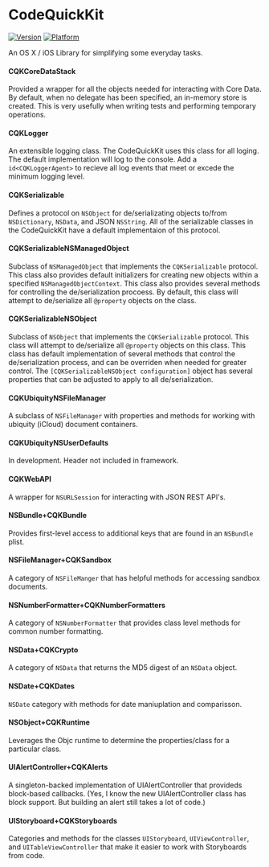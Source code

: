 # CodeQuickKit
[![Version](https://img.shields.io/cocoapods/v/CodeQuickKit.svg?style=flat)](http://cocoadocs.org/docsets/CodeQuickKit)
[![Platform](https://img.shields.io/cocoapods/p/CodeQuickKit.svg?style=flat)](http://cocoadocs.org/docsets/CodeQuickKit)

An OS X / iOS Library for simplifying some everyday tasks.

#### CQKCoreDataStack

Provided a wrapper for all the objects needed for interacting with Core Data.
By default, when no delegate has been specified, an in-memory store is created. This is very usefully when writing tests and performing temporary operations.

#### CQKLogger

An extensible logging class. The CodeQuickKit uses this class for all loging. The default implementation will log to the console.
Add a `id<CQKLoggerAgent>` to recieve all log events that meet or excede the minimum logging level.

#### CQKSerializable

Defines a protocol on `NSObject` for de/serializating objects to/from `NSDictionary`, `NSData`, and JSON `NSString`.
All of the serializable classes in the CodeQuickKit have a default implementaion of this protocol.

#### CQKSerializableNSManagedObject

Subclass of `NSManagedObject` that implements the `CQKSerializable` protocol. This class also provides default initializers for creating new objects within a specified `NSManagedObjectContext`.
This class also provides several methods for controlling the de/serialization procoess.
By default, this class will attempt to de/serialize all `@property` objects on the class.

#### CQKSerializableNSObject

Subclass of `NSObject` that implements the `CQKSerializable` protocol. This class will attempt to de/serialize all `@property` objects on this class.
This class has default implementation of several methods that control the de/serialization process, and can be overriden when needed for greater control.
The `[CQKSerializableNSObject configuration]` object has several properties that can be adjusted to apply to all de/serialization.

#### CQKUbiquityNSFileManager

A subclass of `NSFileManager` with properties and methods for working with ubiquity (iCloud) document containers.

#### CQKUbiquityNSUserDefaults

In development. Header not included in framework.

#### CQKWebAPI

A wrapper for `NSURLSession` for interacting with JSON REST API's.

#### NSBundle+CQKBundle

Provides first-level access to additional keys that are found in an `NSBundle` plist.

#### NSFileManager+CQKSandbox

A category of `NSFileManger` that has helpful methods for accessing sandbox documents.

#### NSNumberFormatter+CQKNumberFormatters

A category of `NSNumberFormatter` that provides class level methods for common number formatting.

#### NSData+CQKCrypto

A category of `NSData` that returns the MD5 digest of an `NSData` object.

#### NSDate+CQKDates

`NSDate` category with methods for date maniuplation and comparisson.

#### NSObject+CQKRuntime

Leverages the Objc runtime to determine the properties/class for a particular class.

#### UIAlertController+CQKAlerts

A singleton-backed implementation of UIAlertController that provideds block-based callbacks. (Yes, I know the new UIAlertController class has block support. But building an alert still takes a lot of code.)

#### UIStoryboard+CQKStoryboards

Categories and methods for the classes `UIStoryboard`, `UIViewController`, and `UITableViewController` that make it easier to work with Storyboards from code.
